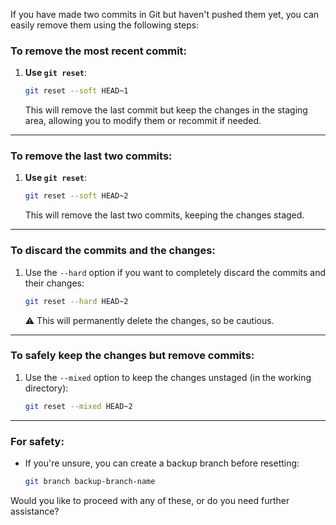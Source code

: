 If you have made two commits in Git but haven't pushed them yet, you can easily remove them using the following steps:

### To remove the most recent commit:
1. **Use `git reset`**:
   ```bash
   git reset --soft HEAD~1
   ```
   This will remove the last commit but keep the changes in the staging area, allowing you to modify them or recommit if needed.

---

### To remove the last two commits:
1. **Use `git reset`**:
   ```bash
   git reset --soft HEAD~2
   ```
   This will remove the last two commits, keeping the changes staged.

---

### To discard the commits and the changes:
1. Use the `--hard` option if you want to completely discard the commits and their changes:
   ```bash
   git reset --hard HEAD~2
   ```
   ⚠️ This will permanently delete the changes, so be cautious.

---

### To safely keep the changes but remove commits:
1. Use the `--mixed` option to keep the changes unstaged (in the working directory):
   ```bash
   git reset --mixed HEAD~2
   ```

---

### For safety:
- If you're unsure, you can create a backup branch before resetting:
  ```bash
  git branch backup-branch-name
  ```

Would you like to proceed with any of these, or do you need further assistance?
